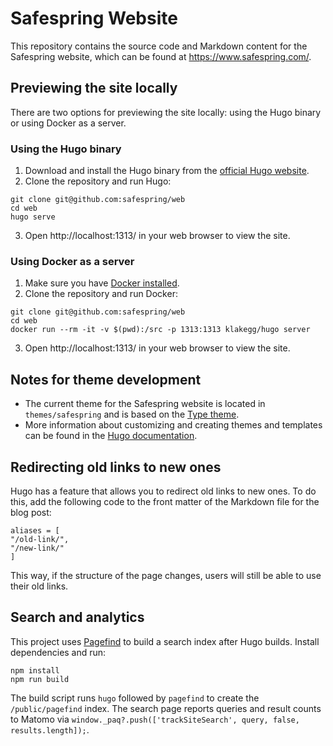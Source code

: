 # Safespring Website

This repository contains the source code and Markdown content for the Safespring website, which can be found at https://www.safespring.com/.

## Previewing the site locally

There are two options for previewing the site locally: using the Hugo binary or using Docker as a server.

### Using the Hugo binary

1. Download and install the Hugo binary from the [official Hugo website](https://gohugo.io/overview/installing/).
2. Clone the repository and run Hugo:
```
git clone git@github.com:safespring/web
cd web
hugo serve
```
3. Open http://localhost:1313/ in your web browser to view the site.

### Using Docker as a server

1. Make sure you have [Docker installed](https://www.docker.com/products/container-runtime#/download).
2. Clone the repository and run Docker:
```
git clone git@github.com:safespring/web
cd web
docker run --rm -it -v $(pwd):/src -p 1313:1313 klakegg/hugo server
```
3. Open http://localhost:1313/ in your web browser to view the site.

## Notes for theme development

- The current theme for the Safespring website is located in `themes/safespring` and is based on the [Type theme](https://github.com/digitalcraftsman/hugo-type-theme).
- More information about customizing and creating themes and templates can be found in the [Hugo documentation](https://gohugo.io/themes/customizing/).

## Redirecting old links to new ones

Hugo has a feature that allows you to redirect old links to new ones. To do this, add the following code to the front matter of the Markdown file for the blog post:

```
aliases = [
"/old-link/",
"/new-link/"
]
```

This way, if the structure of the page changes, users will still be able to use their old links.

## Search and analytics

This project uses [Pagefind](https://pagefind.app) to build a search index after Hugo builds. Install dependencies and run:

```
npm install
npm run build
```

The build script runs `hugo` followed by `pagefind` to create the `/public/pagefind` index. The search page reports queries and result counts to Matomo via `window._paq?.push(['trackSiteSearch', query, false, results.length]);`.
